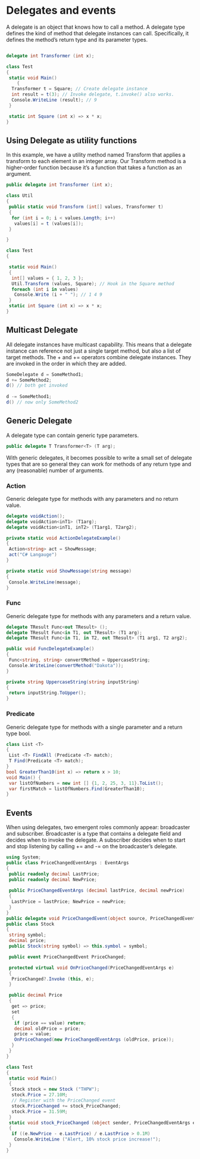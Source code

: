 # Delegates and events

A delegate is an object that knows how to call a method.
A delegate type defines the kind of method that delegate instances can call. Specifically, it defines the method’s return type and its parameter types.

```csharp

delegate int Transformer (int x);

class Test
{
 static void Main()
    {
  Transformer t = Square; // Create delegate instance
  int result = t(3); // Invoke delegate, t.invoke() also works.
  Console.WriteLine (result); // 9
 }

 static int Square (int x) => x * x;
}
```

## Using Delegate as utility functions

In this example, we have a utility method named Transform that applies a transform to each element in an integer array. Our Transform method is a higher-order function because it’s a function that takes a function as an argument.

```csharp
public delegate int Transformer (int x);

class Util
{
 public static void Transform (int[] values, Transformer t)
 {
  for (int i = 0; i < values.Length; i++)
   values[i] = t (values[i]);
 }

}

class Test
{

 static void Main()
 {
  int[] values = { 1, 2, 3 };
  Util.Transform (values, Square); // Hook in the Square method
  foreach (int i in values)
   Console.Write (i + " "); // 1 4 9
 }
 static int Square (int x) => x * x;
}
```

## Multicast Delegate

All delegate instances have multicast capability. This means that a delegate instance
can reference not just a single target method, but also a list of target methods. The +
and += operators combine delegate instances. They are invoked in the order in which they are added.

```csharp
SomeDelegate d = SomeMethod1;
d += SomeMethod2;
d() // both get invoked
      
d -= SomeMethod1;
d() // now only SomeMethod2
```

## Generic Delegate

A delegate type can contain generic type parameters.

```csharp
public delegate T Transformer<T> (T arg);
```

With generic delegates, it becomes possible to write a small set of delegate types that
are so general they can work for methods of any return type and any (reasonable)
number of arguments.

### Action

Generic delegate type for methods with any parameters and no return value.

```csharp
delegate voidAction();
delegate voidAction<inT1> (T1arg);
delegate voidAction<inT1, inT2> (T1arg1, T2arg2);

private static void ActionDelegateExample()
{
 Action<string> act = ShowMessage;
 act("C# Langauge")
}

private static void ShowMessage(string message)
{
 Console.WriteLine(message);
}
```

### Func

Generic delegate type for methods with any parameters and a return value.

```csharp
delegate TResult Func<out TResult> ();
delegate TResult Func<in T1, out TResult> (T1 arg);
delegate TResult Func<in T1, in T2, out TResult> (T1 arg1, T2 arg2);

public void FuncDelegateExample()
{
 Func<string, string> convertMethod = UppercaseString;
 Console.WriteLine(convertMethod("Dakota"));
}

private string UppercaseString(string inputString)
{
 return inputString.ToUpper();
}
```

### Predicate

Generic delegate type for methods with a single parameter and a return type bool.

```csharp
class List <T>
{
 List <T> FindAll (Predicate <T> match);
 T Find(Predicate <T> match);
}
bool GreaterThan10(int x) => return x > 10;
void Main() {
 var listOfNumbers = new int [] {1, 2, 25, 3, 11}.ToList();
 var firstMatch = listOfNumbers.Find(GreaterThan10);
}
```

## Events

When using delegates, two emergent roles commonly appear: broadcaster and
subscriber. Broadcaster is a type that contains a delegate field and decides when to invoke the delegate. A subscriber decides when to start and stop listening by calling += and -= on the broadcaster’s delegate.

```csharp
using System;
public class PriceChangedEventArgs : EventArgs
{
 public readonly decimal LastPrice;
 public readonly decimal NewPrice;
 
 public PriceChangedEventArgs (decimal lastPrice, decimal newPrice)
 {
  LastPrice = lastPrice; NewPrice = newPrice;
 }
}
public delegate void PriceChangedEvent(object source, PriceChangedEventArgs args);
public class Stock
{
 string symbol;
 decimal price;
 public Stock(string symbol) => this.symbol = symbol;

 public event PriceChangedEvent PriceChanged;

 protected virtual void OnPriceChanged(PriceChangedEventArgs e)
 {
  PriceChanged?.Invoke (this, e);
 }

 public decimal Price
 {
  get => price;
  set
  {
   if (price == value) return;
   decimal oldPrice = price;
   price = value;
   OnPriceChanged(new PriceChangedEventArgs (oldPrice, price));
  }
 }
}

class Test
{
 static void Main()
 {
  Stock stock = new Stock ("THPW");
  stock.Price = 27.10M;
  // Register with the PriceChanged event
  stock.PriceChanged += stock_PriceChanged;
  stock.Price = 31.59M;
 }
 static void stock_PriceChanged (object sender, PriceChangedEventArgs e)
 {
  if ((e.NewPrice - e.LastPrice) / e.LastPrice > 0.1M)
   Console.WriteLine ("Alert, 10% stock price increase!");
 }
}
```
